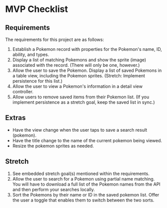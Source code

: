 # MVP Checklist

## Requirements

The requirements for this project are as follows:

1. Establish a Pokemon record with properties for the Pokemon's name, ID, ability, and types.
 2. Display a list of matching Pokemons and show the sprite (image) associated with the record. (There will only be one, however.)
3. Allow the user to save the Pokemon. Display a list of saved Pokemons in a table view, including the Pokemon sprites. (Stretch: Implement persistence for this list.)
4. Allow the user to view a Pokemon's information in a detail view controller.
5. Allow users to remove saved items from their Pokemon list. (If you implement persistence as a stretch goal, keep the saved list in sync.)


## Extras
- Have the view change when the user taps to save a search result (pokemon).
- Have the title change to the name of the current pokemon being viewed.
- Resize the pokemon sprites as needed.


## Stretch
1. See embedded stretch goal(s) mentioned within the requirements.
2. Allow the user to search for a Pokemon using partial name matching. You will have to download a full list of the Pokemon names from the API and then perform your searches locally.
3. Sort the Pokemons by their name or ID in the saved pokemon list. Offer the user a toggle that enables them to switch between the two sorts.

